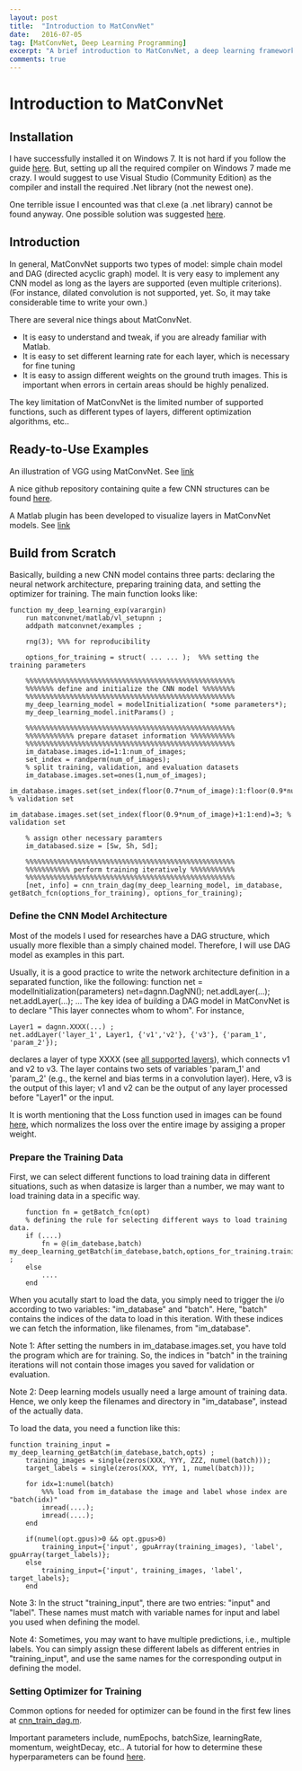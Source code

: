 ```yaml
---
layout: post
title:  "Introduction to MatConvNet"
date:   2016-07-05
tag: [MatConvNet, Deep Learning Programming]
excerpt: "A brief introduction to MatConvNet, a deep learning framework in Matlab. Installation, basic usage, coding philosophy, and examples will be introducted."
comments: true
---
```


# Introduction to MatConvNet



## Installation

I have successfully installed it on Windows 7. It is not hard if you follow the guide [here](http://www.vlfeat.org/matconvnet/install/). But, setting up all the required compiler on Windows 7 made me crazy. I would suggest to use Visual Studio (Community Edition) as the compiler and install the required .Net library (not the newest one). 

One terrible issue I encounted was that cl.exe (a .net library) cannot be found anyway. One possible solution was suggested [here](http://stackoverflow.com/questions/32091593/cannot-install-windows-sdk-7-1-on-windows-10).

## Introduction

In general, MatConvNet supports two types of model: simple chain model and DAG (directed acyclic graph) model. It is very easy to implement any CNN model as long as the layers are supported (even multiple criterions). (For instance, dilated convolution is not supported, yet. So, it may take considerable time to write your own.)

There are several nice things about MatConvNet. 
* It is easy to understand and tweak, if you are already familiar with Matlab. 
* It is easy to set different learning rate for each layer, which is necessary for fine tuning
* It is easy to assign different weights on the ground truth images. This is important when errors in certain areas should be highly penalized. 

The key limitation of MatConvNet is the limited number of supported functions, such as different types of layers, different optimization algorithms, etc.. 


## Ready-to-Use Examples

An illustration of VGG using MatConvNet. See [link](http://www.robots.ox.ac.uk/~vgg/practicals/cnn/)

A nice github repository containing quite a few CNN structures can be found [here](https://github.com/jxchen01/matconvnet-calvin). 

A Matlab plugin has been developed to visualize layers in MatConvNet models. See [link](http://vision03.csail.mit.edu/cnn_art/index.html)

## Build from Scratch

Basically, building a new CNN model contains three parts: declaring the neural network architecture, preparing training data, and setting the optimizer for training. The main function looks like:

	function my_deep_learning_exp(varargin)
		run matconvnet/matlab/vl_setupnn ;
		addpath matconvnet/examples ;
		
		rng(3); %%% for reproducibility
		
		options_for_training = struct( ... ... );  %%% setting the training parameters
		
		%%%%%%%%%%%%%%%%%%%%%%%%%%%%%%%%%%%%%%%%%%%%%%%%%%%%
		%%%%%%% define and initialize the CNN model %%%%%%%%
		%%%%%%%%%%%%%%%%%%%%%%%%%%%%%%%%%%%%%%%%%%%%%%%%%%%%
		my_deep_learning_model = modelInitialization( *some parameters*);
		my_deep_learning_model.initParams() ;
		
		%%%%%%%%%%%%%%%%%%%%%%%%%%%%%%%%%%%%%%%%%%%%%%%%%%%%
		%%%%%%%%%%%% prepare dataset information %%%%%%%%%%%
		%%%%%%%%%%%%%%%%%%%%%%%%%%%%%%%%%%%%%%%%%%%%%%%%%%%%
		im_database.images.id=1:1:num_of_images;
		set_index = randperm(num_of_images);
		% split training, validation, and evaluation datasets
		im_database.images.set=ones(1,num_of_images);
		im_database.images.set(set_index(floor(0.7*num_of_image):1:floor(0.9*num_of_image))=2; % validation set
		im_database.images.set(set_index(floor(0.9*num_of_image)+1:1:end)=3; % validation set
		
		% assign other necessary paramters
		im_databased.size = [Sw, Sh, Sd];
		
		%%%%%%%%%%%%%%%%%%%%%%%%%%%%%%%%%%%%%%%%%%%%%%%%%%%%
		%%%%%%%%%%% perform training iteratively %%%%%%%%%%%
		%%%%%%%%%%%%%%%%%%%%%%%%%%%%%%%%%%%%%%%%%%%%%%%%%%%%
		[net, info] = cnn_train_dag(my_deep_learning_model, im_database, getBatch_fcn(options_for_training), options_for_training);


### Define the CNN Model Architecture

Most of the models I used for researches have a DAG structure, which usually more flexible than a simply chained model. Therefore, I will use DAG model as examples in this part.

Usually, it is a good practice to write the network architecture definition in a separated function, like the following:
	function net = modelInitialization(parameters)
		net=dagnn.DagNN();
		net.addLayer(...);
		net.addLayer(...);
		...
The key idea of building a DAG model in MatConvNet is to declare "This layer connectes whom to whom". For instance, 

	Layer1 = dagnn.XXXX(...) ;
	net.addLayer('layer_1', Layer1, {'v1','v2'}, {'v3'}, {'param_1', 'param_2'});

declares a layer of type XXXX (see [all supported layers](https://github.com/vlfeat/matconvnet/tree/master/matlab/%2Bdagnn)), which connects v1 and v2 to v3. The layer contains two sets of variables 'param_1' and 'param_2' (e.g., the kernel and bias terms in a convolution layer). Here, v3 is the output of this layer; v1 and v2 can be the output of any layer processed before "Layer1" or the input. 

It is worth mentioning that the Loss function used in images can be found [here](https://github.com/vlfeat/matconvnet-fcn/blob/master/SegmentationLoss.m), which normalizes the loss over the entire image by assiging a proper weight. 
		

### Prepare the Training Data

First, we can select different functions to load training data in different situations, such as when datasize is larger than a number, we may want to load training data in a specific way. 

		function fn = getBatch_fcn(opt)
		% defining the rule for selecting different ways to load training data. 
		if (....)
			fn = @(im_datebase,batch) my_deep_learning_getBatch(im_datebase,batch,options_for_training.trainingdata) ;
		else
			....
		end
		
When you acutally start to load the data, you simply need to trigger the i/o according to two variables: "im_database" and "batch". Here, "batch" contains the indices of the data to load in this iteration. With these indices we can fetch the information, like filenames, from "im_database". 

Note 1: After setting the numbers in im_database.images.set, you have told the program which are for training. So, the indices in "batch" in the training iterations will not contain those images you saved for validation or evaluation.

Note 2: Deep learning models usually need a large amount of training data. Hence, we only keep the filenames and directory in "im_database", instead of the actually data. 

To load the data, you need a function like this:

	function training_input = my_deep_learning_getBatch(im_datebase,batch,opts) ;
		training_images = single(zeros(XXX, YYY, ZZZ, numel(batch)));
		target_labels = single(zeros(XXX, YYY, 1, numel(batch)));
		
		for idx=1:numel(batch)
			%%% load from im_database the image and label whose index are "batch(idx)"
			imread(....); 
			imread(....);
		end
		
		if(numel(opt.gpus)>0 && opt.gpus>0)
			training_input={'input', gpuArray(training_images), 'label', gpuArray(target_labels)};
		else
			training_input={'input', training_images, 'label', target_labels};
		end


Note 3: In the struct "training_input", there are two entries: "input" and "label". These names must match with variable names for input and label you used when defining the model. 

Note 4: Sometimes, you may want to have multiple predictions, i.e., multiple labels. You can simply assign these different labels as different entries in "training_input", and use the same names for the corresponding output in defining the model.


### Setting Optimizer for Training

Common options for needed for optimizer can be found in the first few lines at [cnn_train_dag.m](https://github.com/vlfeat/matconvnet/blob/master/examples/cnn_train_dag.m).

Important parameters include, numEpochs, batchSize, learningRate, momentum, weightDecay, etc.. A tutorial for how to determine these hyperparameters can be found [here](http://caffe.berkeleyvision.org/tutorial/solver.html).